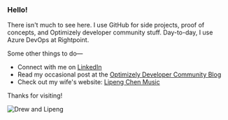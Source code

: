 ### Hello!

There isn't much to see here. I use GitHub for side projects, proof of concepts, and Optimizely developer community stuff. Day-to-day, I use Azure DevOps at Rightpoint. 

Some other things to do&mdash;
* Connect with me on <a href="https://www.linkedin.com/in/drewnull/" rel="noreferrer noopener" target="_blank">LinkedIn</a>
* Read my occasional post at the <a href="https://world.optimizely.com/blogs/drew-null/" rel="noreferrer noopener" target="_blank">Optimizely Developer Community Blog</a>
* Check out my wife's website: <a href="https://www.lipengchen.com" rel="noreferrer noopener" target="_blank">Lipeng Chen Music</a>

Thanks for visiting!

![Drew and Lipeng](https://pbs.twimg.com/profile_images/1288527085066223616/kfY2tKL__400x400.jpg)
